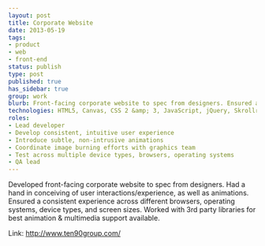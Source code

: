 ```yaml
---
layout: post
title: Corporate Website
date: 2013-05-19
tags:
- product
- web
- front-end
status: publish
type: post
published: true
has_sidebar: true
group: work
blurb: Front-facing corporate website to spec from designers. Ensured a consistent experience across different browsers, operating systems, device types, and screen sizes.
technologies: HTML5, Canvas, CSS 2 &amp; 3, JavaScript, jQuery, Skrollr, CreateJS, lightbox, GreenSock Animation Platform, deep linking, web fonts, Google Maps API, YouTube API
roles:
- Lead developer
- Develop consistent, intuitive user experience
- Introduce subtle, non-intrusive animations
- Coordinate image burning efforts with graphics team
- Test across multiple device types, browsers, operating systems
- QA lead
---
```

Developed front-facing corporate website to spec from designers. Had a hand in conceiving of user interactions/experience, as well as animations. Ensured a consistent experience across different browsers, operating systems, device types, and screen sizes. Worked with 3rd party libraries for best animation &amp; multimedia support available.

Link: <a href="http://www.ten90group.com/" target="_blank">http://www.ten90group.com/</a>
